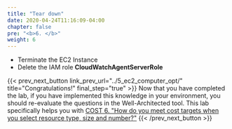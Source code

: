 ```yaml
---
title: "Tear down"
date: 2020-04-24T11:16:09-04:00
chapter: false
pre: "<b>6. </b>"
weight: 6
---
```


- Terminate the EC2 Instance
- Delete the IAM role **CloudWatchAgentServerRole**


{{< prev_next_button link_prev_url="../5_ec2_computer_opt/"  title="Congratulations!" final_step="true" >}}
Now that you have completed the lab, if you have implemented this knowledge in your environment,
you should re-evaluate the questions in the Well-Architected tool. This lab specifically helps you with
[COST 6. "How do you meet cost targets when you select resource type, size and number?"](https://docs.aws.amazon.com/wellarchitected/latest/framework/a-cost-effective-resources.html)
{{< /prev_next_button >}}
